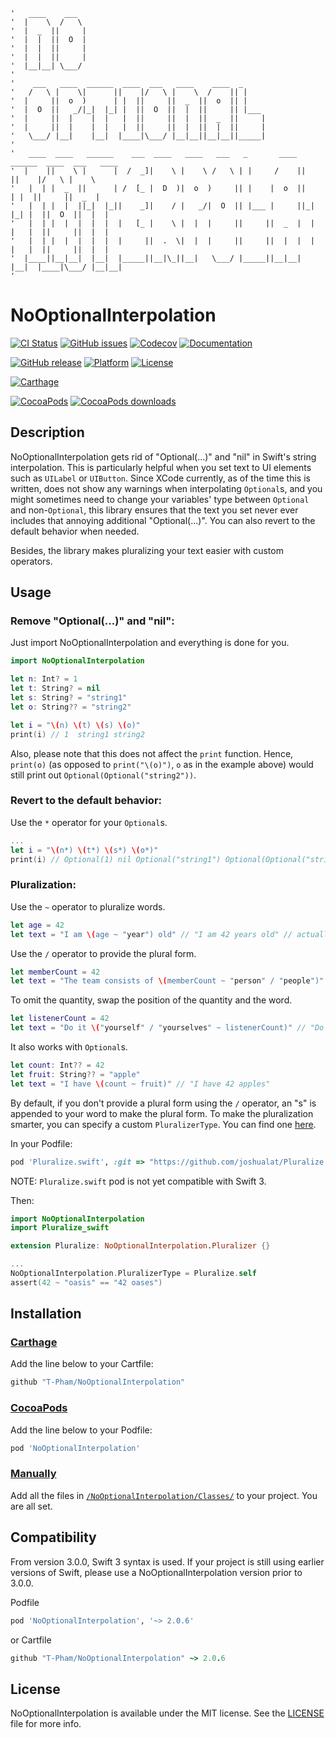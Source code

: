 ```
'   ____    ___                                                                             
'  |    \  /   \                                                                            
'  |  _  ||     |                                                                           
'  |  |  ||  O  |                                                                           
'  |  |  ||     |                                                                           
'  |  |  ||     |                                                                           
'  |__|__| \___/                                                                            
'                                                                                           
'    ___   ____  ______  ____  ___   ____    ____  _                                        
'   /   \ |    \|      ||    |/   \ |    \  /    || |                                       
'  |     ||  o  )      | |  ||     ||  _  ||  o  || |                                       
'  |  O  ||   _/|_|  |_| |  ||  O  ||  |  ||     || |___                                    
'  |     ||  |    |  |   |  ||     ||  |  ||  _  ||     |                                   
'  |     ||  |    |  |   |  ||     ||  |  ||  |  ||     |                                   
'   \___/ |__|    |__|  |____|\___/ |__|__||__|__||_____|                                   
'                                                                                           
'   ____  ____   ______    ___  ____   ____   ___   _       ____  ______  ____  ___   ____  
'  |    ||    \ |      |  /  _]|    \ |    \ /   \ | |     /    ||      ||    |/   \ |    \ 
'   |  | |  _  ||      | /  [_ |  D  )|  o  )     || |    |  o  ||      | |  ||     ||  _  |
'   |  | |  |  ||_|  |_||    _]|    / |   _/|  O  || |___ |     ||_|  |_| |  ||  O  ||  |  |
'   |  | |  |  |  |  |  |   [_ |    \ |  |  |     ||     ||  _  |  |  |   |  ||     ||  |  |
'   |  | |  |  |  |  |  |     ||  .  \|  |  |     ||     ||  |  |  |  |   |  ||     ||  |  |
'  |____||__|__|  |__|  |_____||__|\_||__|   \___/ |_____||__|__|  |__|  |____|\___/ |__|__|
'
```

# NoOptionalInterpolation

[![CI Status](https://img.shields.io/travis/T-Pham/NoOptionalInterpolation/master.svg?style=flat-square)](https://travis-ci.org/T-Pham/NoOptionalInterpolation)
[![GitHub issues](https://img.shields.io/github/issues/T-Pham/NoOptionalInterpolation.svg?style=flat-square)](https://github.com/T-Pham/NoOptionalInterpolation/issues)
[![Codecov](https://img.shields.io/codecov/c/github/T-Pham/NoOptionalInterpolation.svg?style=flat-square)](https://codecov.io/gh/T-Pham/NoOptionalInterpolation)
[![Documentation](https://img.shields.io/cocoapods/metrics/doc-percent/NoOptionalInterpolation.svg?style=flat-square)](http://cocoadocs.org/docsets/NoOptionalInterpolation)

[![GitHub release](https://img.shields.io/github/tag/T-Pham/NoOptionalInterpolation.svg?style=flat-square&label=release)](https://github.com/T-Pham/NoOptionalInterpolation/releases)
[![Platform](https://img.shields.io/cocoapods/p/NoOptionalInterpolation.svg?style=flat-square)](https://github.com/T-Pham/NoOptionalInterpolation)
[![License](https://img.shields.io/cocoapods/l/NoOptionalInterpolation.svg?style=flat-square)](LICENSE)

[![Carthage](https://img.shields.io/badge/Carthage-compatible-4BC51D.svg?style=flat-square)](https://github.com/Carthage/Carthage)

[![CocoaPods](https://img.shields.io/badge/CocoaPods-compatible-4BC51D.svg?style=flat-square)](https://cocoapods.org/pods/NoOptionalInterpolation)
[![CocoaPods downloads](https://img.shields.io/cocoapods/dt/NoOptionalInterpolation.svg?style=flat-square)](https://cocoapods.org/pods/NoOptionalInterpolation)

## Description

NoOptionalInterpolation gets rid of "Optional(...)" and "nil" in Swift's string interpolation. This is particularly helpful when you set text to UI elements such as `UILabel` or `UIButton`. Since XCode currently, as of the time this is written, does not show any warnings when interpolating `Optional`s, and you might sometimes need to change your variables' type between `Optional` and non-`Optional`, this library ensures that the text you set never ever includes that annoying additional "Optional(...)". You can also revert to the default behavior when needed.

Besides, the library makes pluralizing your text easier with custom operators.

## Usage

### Remove "Optional(...)" and "nil":

Just import NoOptionalInterpolation and everything is done for you.

```swift
import NoOptionalInterpolation

let n: Int? = 1
let t: String? = nil
let s: String? = "string1"
let o: String?? = "string2"

let i = "\(n) \(t) \(s) \(o)"
print(i) // 1  string1 string2
```

Also, please note that this does not affect the `print` function. Hence, `print(o)` (as opposed to `print("\(o)")`, `o` as in the example above) would still print out `Optional(Optional("string2"))`.

### Revert to the default behavior:

Use the `*` operator for your `Optional`s.

```swift
...
let i = "\(n*) \(t*) \(s*) \(o*)"
print(i) // Optional(1) nil Optional("string1") Optional(Optional("string2"))
```

### Pluralization:

Use the `~` operator to pluralize words.

```swift
let age = 42
let text = "I am \(age ~ "year") old" // "I am 42 years old" // actually not // for now
```

Use the `/` operator to provide the plural form.

```swift
let memberCount = 42
let text = "The team consists of \(memberCount ~ "person" / "people")" // "The team consists of 42 people"
```

To omit the quantity, swap the position of the quantity and the word.

```swift
let listenerCount = 42
let text = "Do it \("yourself" / "yourselves" ~ listenerCount)" // "Do it yourselves"
```

It also works with `Optional`s.

```swift
let count: Int?? = 42
let fruit: String?? = "apple"
let text = "I have \(count ~ fruit)" // "I have 42 apples"
```

By default, if you don't provide a plural form using the `/` operator, an "s" is appended to your word to make the plural form. To make the pluralization smarter, you can specify a custom `PluralizerType`. You can find one [here](https://github.com/joshualat/Pluralize.swift).

In your Podfile:

```ruby
pod 'Pluralize.swift', :git => "https://github.com/joshualat/Pluralize.swift.git"
```

NOTE: `Pluralize.swift` pod is not yet compatible with Swift 3.

Then:

```swift
import NoOptionalInterpolation
import Pluralize_swift

extension Pluralize: NoOptionalInterpolation.Pluralizer {}

...
NoOptionalInterpolation.PluralizerType = Pluralize.self
assert(42 ~ "oasis" == "42 oases")
```

## Installation

### [Carthage](https://github.com/Carthage/Carthage)

Add the line below to your Cartfile:

```ruby
github "T-Pham/NoOptionalInterpolation"
```

### [CocoaPods](https://cocoapods.org/pods/NoOptionalInterpolation)

Add the line below to your Podfile:

```ruby
pod 'NoOptionalInterpolation'
```

### [Manually](https://google.com)

Add all the files in [`/NoOptionalInterpolation/Classes/`](/NoOptionalInterpolation/Classes/) to your project. You are all set.

## Compatibility
From version 3.0.0, Swift 3 syntax is used. If your project is still using earlier versions of Swift, please use a NoOptionalInterpolation version prior to 3.0.0.

Podfile

```ruby
pod 'NoOptionalInterpolation', '~> 2.0.6'
```

or Cartfile

```ruby
github "T-Pham/NoOptionalInterpolation" ~> 2.0.6
```

## License

NoOptionalInterpolation is available under the MIT license. See the [LICENSE](LICENSE) file for more info.
